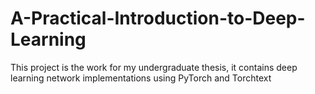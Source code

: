 # A-Practical-Introduction-to-Deep-Learning
This project is the work for my undergraduate thesis, it contains deep learning network implementations using PyTorch and Torchtext

